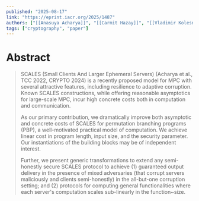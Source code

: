 ```yaml
---
published: "2025-08-17"
link: "https://eprint.iacr.org/2025/1487"
authors: ["[[Anasuya Acharya]]", "[[Carmit Hazay]]", "[[Vladimir Kolesnikov]]", "[[Manoj Prabhakaran]]"]
tags: ["cryptography", "paper"]
---
```


# Abstract

> SCALES (Small Clients And Larger Ephemeral Servers) (Acharya et al., TCC 2022, CRYPTO 2024) is a recently proposed model for MPC with several attractive features, including resilience to adaptive corruption. Known SCALES constructions, while offering reasonable asymptotics for large-scale MPC, incur high concrete costs both in computation and communication. 
>     
> As our primary contribution, we dramatically improve both asymptotic and concrete costs of SCALES for permutation branching programs (PBP), a well-motivated practical model of computation. We achieve linear cost in program length, input size, and the security parameter. Our instantiations of the building blocks may be of independent interest.
>     
> Further, we present generic transformations to extend any semi-honestly secure SCALES protocol to achieve (1) guaranteed output delivery in the presence of mixed adversaries (that corrupt servers maliciously and clients semi-honestly) in the all-but-one corruption setting; and (2) protocols for computing general functionalities where each server's computation scales sub-linearly in the function~size.